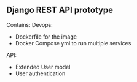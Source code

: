 

## Django REST API prototype

Contains:
Devops:
- Dockerfile for the image
- Docker Compose yml to run multiple services
 
API:
- Extended User model
- User authentication 

